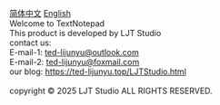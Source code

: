 [简体中文](https://github.com/ted-li-git/TextNotepad/blob/main/README-zh.md) [English](https://github.com/ted-li-git/TextNotepad/blob/main/README-en.md)<br>
Welcome to TextNotepad<br>
This product is developed by LJT Studio<br>
contact us:<br>
E-mail-1: ted-lijunyu@outlook.com<br>
E-mail-2: ted-lijunyu@foxmail.com<br>
our blog: https://ted-lijunyu.top/LJTStudio.html<br>
<br>
copyright © 2025 LJT Studio ALL RIGHTS RESERVED.
